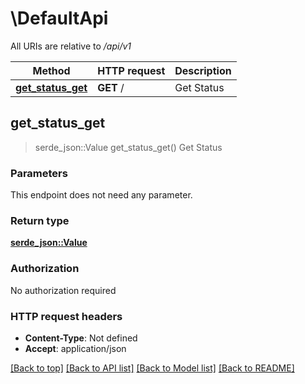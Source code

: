 # \DefaultApi

All URIs are relative to */api/v1*

Method | HTTP request | Description
------------- | ------------- | -------------
[**get_status_get**](DefaultApi.md#get_status_get) | **GET** / | Get Status



## get_status_get

> serde_json::Value get_status_get()
Get Status

### Parameters

This endpoint does not need any parameter.

### Return type

[**serde_json::Value**](serde_json::Value.md)

### Authorization

No authorization required

### HTTP request headers

- **Content-Type**: Not defined
- **Accept**: application/json

[[Back to top]](#) [[Back to API list]](../README.md#documentation-for-api-endpoints) [[Back to Model list]](../README.md#documentation-for-models) [[Back to README]](../README.md)

